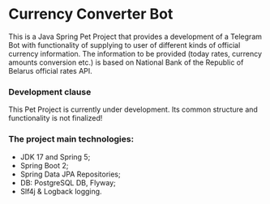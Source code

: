 # Currency Converter Bot
This is a Java Spring Pet Project that provides a development of a Telegram Bot with functionality of supplying to user of different kinds of official currency information.
The information to be provided (today rates, currency amounts conversion etc.) is based on National Bank of the Republic of Belarus official rates API.

### Development clause
This Pet Project is currently under development. Its common structure and functionality is not finalized!

### The project main technologies:
- JDK 17 and Spring 5;
- Spring Boot 2;
- Spring Data JPA Repositories;
- DB: PostgreSQL DB, Flyway;
- Slf4j & Logback logging.
